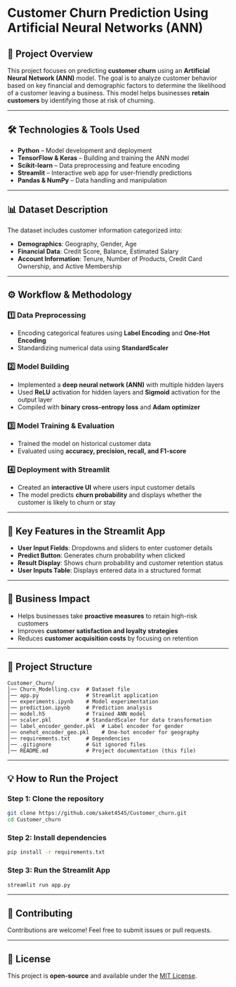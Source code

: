 # Customer Churn Prediction Using Artificial Neural Networks (ANN)

## 📌 Project Overview  
This project focuses on predicting **customer churn** using an **Artificial Neural Network (ANN)** model. The goal is to analyze customer behavior based on key financial and demographic factors to determine the likelihood of a customer leaving a business. This model helps businesses **retain customers** by identifying those at risk of churning.  

---

## 🛠️ Technologies & Tools Used  
- **Python** – Model development and deployment  
- **TensorFlow & Keras** – Building and training the ANN model  
- **Scikit-learn** – Data preprocessing and feature encoding  
- **Streamlit** – Interactive web app for user-friendly predictions  
- **Pandas & NumPy** – Data handling and manipulation  

---

## 📊 Dataset Description  
The dataset includes customer information categorized into:  

- **Demographics**: Geography, Gender, Age  
- **Financial Data**: Credit Score, Balance, Estimated Salary  
- **Account Information**: Tenure, Number of Products, Credit Card Ownership, and Active Membership  

---

## ⚙️ Workflow & Methodology  

### **1️⃣ Data Preprocessing**  
- Encoding categorical features using **Label Encoding** and **One-Hot Encoding**  
- Standardizing numerical data using **StandardScaler**  

### **2️⃣ Model Building**  
- Implemented a **deep neural network (ANN)** with multiple hidden layers  
- Used **ReLU** activation for hidden layers and **Sigmoid** activation for the output layer  
- Compiled with **binary cross-entropy loss** and **Adam optimizer**  

### **3️⃣ Model Training & Evaluation**  
- Trained the model on historical customer data  
- Evaluated using **accuracy, precision, recall, and F1-score**  

### **4️⃣ Deployment with Streamlit**  
- Created an **interactive UI** where users input customer details  
- The model predicts **churn probability** and displays whether the customer is likely to churn or stay  

---

## 🚀 Key Features in the Streamlit App  
- **User Input Fields**: Dropdowns and sliders to enter customer details  
- **Predict Button**: Generates churn probability when clicked  
- **Result Display**: Shows churn probability and customer retention status  
- **User Inputs Table**: Displays entered data in a structured format  

---

## 🎯 Business Impact  
- Helps businesses take **proactive measures** to retain high-risk customers  
- Improves **customer satisfaction and loyalty strategies**  
- Reduces **customer acquisition costs** by focusing on retention  

---

## 📂 Project Structure  
```
Customer_Churn/
│── Churn_Modelling.csv  # Dataset file
│── app.py               # Streamlit application
│── experiments.ipynb    # Model experimentation
│── prediction.ipynb     # Prediction analysis
│── model.h5             # Trained ANN model
│── scaler.pkl           # StandardScaler for data transformation
│── label_encoder_gender.pkl  # Label encoder for gender
│── onehot_encoder_geo.pkl    # One-hot encoder for geography
│── requirements.txt     # Dependencies
│── .gitignore           # Git ignored files
│── README.md            # Project documentation (this file)
```

---

## 💡 How to Run the Project  
### **Step 1: Clone the repository**  
```sh
git clone https://github.com/saket4545/Customer_churn.git
cd Customer_churn
```

### **Step 2: Install dependencies**  
```sh
pip install -r requirements.txt
```

### **Step 3: Run the Streamlit App**  
```sh
streamlit run app.py
```

---

## 🤝 Contributing  
Contributions are welcome! Feel free to submit issues or pull requests.  

---

## 📜 License  
This project is **open-source** and available under the [MIT License](LICENSE).

